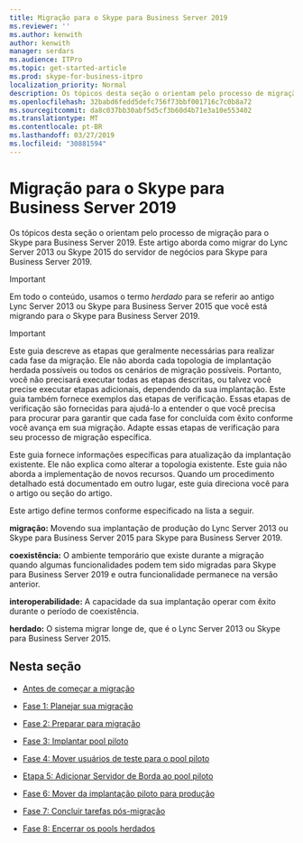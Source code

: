```yaml
---
title: Migração para o Skype para Business Server 2019
ms.reviewer: ''
ms.author: kenwith
author: kenwith
manager: serdars
ms.audience: ITPro
ms.topic: get-started-article
ms.prod: skype-for-business-itpro
localization_priority: Normal
description: Os tópicos desta seção o orientam pelo processo de migração para o Skype para Business Server 2019.
ms.openlocfilehash: 32babd6fedd5defc756f73bbf001716c7c0b8a72
ms.sourcegitcommit: da8c037bb30abf5d5cf3b60d4b71e3a10e553402
ms.translationtype: MT
ms.contentlocale: pt-BR
ms.lasthandoff: 03/27/2019
ms.locfileid: "30881594"
---
```

# <a name="migration-to-skype-for-business-server-2019"></a>Migração para o Skype para Business Server 2019

Os tópicos desta seção o orientam pelo processo de migração para o Skype para Business Server 2019. Este artigo aborda como migrar do Lync Server 2013 ou Skype 2015 do servidor de negócios para Skype para Business Server 2019.

> [!IMPORTANT]
> Em todo o conteúdo, usamos o termo *herdado* para se referir ao antigo Lync Server 2013 ou Skype para Business Server 2015 que você está migrando para o Skype para Business Server 2019.
  
> [!IMPORTANT]
> Este guia descreve as etapas que geralmente necessárias para realizar cada fase da migração. Ele não aborda cada topologia de implantação herdada possíveis ou todos os cenários de migração possíveis. Portanto, você não precisará executar todas as etapas descritas, ou talvez você precise executar etapas adicionais, dependendo da sua implantação. Este guia também fornece exemplos das etapas de verificação. Essas etapas de verificação são fornecidas para ajudá-lo a entender o que você precisa para procurar para garantir que cada fase for concluída com êxito conforme você avança em sua migração. Adapte essas etapas de verificação para seu processo de migração específica. 
  
Este guia fornece informações específicas para atualização da implantação existente. Ele não explica como alterar a topologia existente. Este guia não aborda a implementação de novos recursos. Quando um procedimento detalhado está documentado em outro lugar, este guia direciona você para o artigo ou seção do artigo. 
  
Este artigo define termos conforme especificado na lista a seguir.
  
**migração:** Movendo sua implantação de produção do Lync Server 2013 ou Skype para Business Server 2015 para Skype para Business Server 2019.
    
**coexistência:** O ambiente temporário que existe durante a migração quando algumas funcionalidades podem tem sido migradas para Skype para Business Server 2019 e outra funcionalidade permanece na versão anterior.
    
**interoperabilidade:** A capacidade da sua implantação operar com êxito durante o período de coexistência.

**herdado:** O sistema migrar longe de, que é o Lync Server 2013 ou Skype para Business Server 2015.
    
## <a name="in-this-section"></a>Nesta seção

- [Antes de começar a migração](before-you-begin-the-migration.md)
    
- [Fase 1: Planejar sua migração](phase-1-plan-your-migration.md)
    
- [Fase 2: Preparar para migração](phase-2-prepare-for-migration.md)
    
- [Fase 3: Implantar pool piloto](phase-3-deploy-pilot-pool.md)
    
- [Fase 4: Mover usuários de teste para o pool piloto](phase-4-move-test-users-to-the-pilot-pool.md)
    
- [Etapa 5: Adicionar Servidor de Borda ao pool piloto](phase-5-add-edge-server-to-pilot-pool.md)
    
- [Fase 6: Mover da implantação piloto para produção](phase-6-move-from-pilot-deployment-into-production.md)
    
- [Fase 7: Concluir tarefas pós-migração](phase-7-complete-post-migration-tasks.md)
    
- [Fase 8: Encerrar os pools herdados](phase-8-decommission-legacy-pools.md)
    

